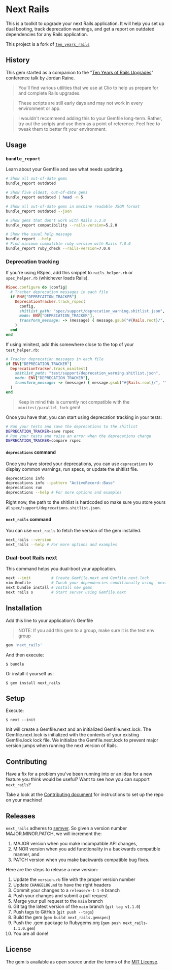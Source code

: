 # Next Rails

This is a toolkit to upgrade your next Rails application. It will help you
set up dual booting, track deprecation warnings, and get a report on outdated
dependencies for any Rails application.

This project is a fork of [`ten_years_rails`](https://github.com/clio/ten_years_rails)

## History

This gem started as a companion to the "[Ten Years of Rails Upgrades](https://www.youtube.com/watch?v=6aCfc0DkSFo)"
conference talk by Jordan Raine.

> You'll find various utilities that we use at Clio to help us prepare for and
> complete Rails upgrades.

> These scripts are still early days and may not work in every environment or app.

> I wouldn't recommend adding this to your Gemfile long-term. Rather, try out
> the scripts and use them as a point of reference. Feel free to tweak them to
> better fit your environment.

## Usage

### `bundle_report`

Learn about your Gemfile and see what needs updating.

```bash
# Show all out-of-date gems
bundle_report outdated

# Show five oldest, out-of-date gems
bundle_report outdated | head -n 5

# Show all out-of-date gems in machine readable JSON format
bundle_report outdated --json

# Show gems that don't work with Rails 5.2.0
bundle_report compatibility --rails-version=5.2.0

# Show the usual help message
bundle_report --help
# Find minimum compatible ruby version with Rails 7.0.0
bundle_report ruby_check --rails-version=7.0.0
```

### Deprecation tracking

If you're using RSpec, add this snippet to `rails_helper.rb` or `spec_helper.rb` (whichever loads Rails).

```ruby
RSpec.configure do |config|
  # Tracker deprecation messages in each file
  if ENV["DEPRECATION_TRACKER"]
    DeprecationTracker.track_rspec(
      config,
      shitlist_path: "spec/support/deprecation_warning.shitlist.json",
      mode: ENV["DEPRECATION_TRACKER"],
      transform_message: -> (message) { message.gsub("#{Rails.root}/", "") }
    )
  end
end
```

If using minitest, add this somewhere close to the top of your `test_helper.rb`:

```ruby
# Tracker deprecation messages in each file
if ENV["DEPRECATION_TRACKER"]
  DeprecationTracker.track_minitest(
    shitlist_path: "test/support/deprecation_warning.shitlist.json",
    mode: ENV["DEPRECATION_TRACKER"],
    transform_message: -> (message) { message.gsub("#{Rails.root}/", "") }
  )
end
```

> Keep in mind this is currently not compatible with the `minitest/parallel_fork` gem!

Once you have that, you can start using deprecation tracking in your tests:

```bash
# Run your tests and save the deprecations to the shitlist
DEPRECATION_TRACKER=save rspec
# Run your tests and raise an error when the deprecations change
DEPRECATION_TRACKER=compare rspec
```

#### `deprecations` command

Once you have stored your deprecations, you can use `deprecations` to display common warnings, run specs, or update the shitlist file.

```bash
deprecations info
deprecations info --pattern "ActiveRecord::Base"
deprecations run
deprecations --help # For more options and examples
```

Right now, the path to the shitlist is hardcoded so make sure you store yours at `spec/support/deprecations.shitlist.json`.

#### `next_rails` command

You can use `next_rails` to fetch the version of the gem installed.

```bash
next_rails --version
next_rails --help # For more options and examples
```

### Dual-boot Rails next

This command helps you dual-boot your application.

```bash
next --init         # Create Gemfile.next and Gemfile.next.lock
vim Gemfile         # Tweak your dependencies conditionally using `next?`
next bundle install # Install new gems
next rails s        # Start server using Gemfile.next
```

## Installation

Add this line to your application's Gemfile

> NOTE: If you add this gem to a group, make sure it is the test env group

```ruby
gem 'next_rails'
```

And then execute:

    $ bundle

Or install it yourself as:

    $ gem install next_rails

## Setup

Execute:

    $ next --init

Init will create a Gemfile.next and an initialized Gemfile.next.lock.
The Gemfile.next.lock is initialized with the contents of your existing
Gemfile.lock lock file. We initialize the Gemfile.next.lock to prevent
major version jumps when running the next version of Rails.

## Contributing

Have a fix for a problem you've been running into or an idea for a new feature you think would be useful? Want to see how you can support `next_rails`?

Take a look at the [Contributing document](CONTRIBUTING.md) for instructions to set up the repo on your machine!

## Releases

`next_rails` adheres to [semver](https://semver.org). So given a version number MAJOR.MINOR.PATCH, we will increment the:

1. MAJOR version when you make incompatible API changes,
2. MINOR version when you add functionality in a backwards compatible manner, and
3. PATCH version when you make backwards compatible bug fixes.

Here are the steps to release a new version:

1. Update the `version.rb` file with the proper version number
2. Update `CHANGELOG.md` to have the right headers
3. Commit your changes to a `release/v-1-1-0` branch
4. Push your changes and submit a pull request
5. Merge your pull request to the `main` branch
6. Git tag the latest version of the `main` branch (`git tag v1.1.0`)
7. Push tags to GitHub (`git push --tags`)
8. Build the gem (`gem build next_rails.gemspec`)
9. Push the .gem package to Rubygems.org (`gem push next_rails-1.1.0.gem`)
10. You are all done!

## License

The gem is available as open source under the terms of the [MIT License](https://opensource.org/licenses/MIT).
